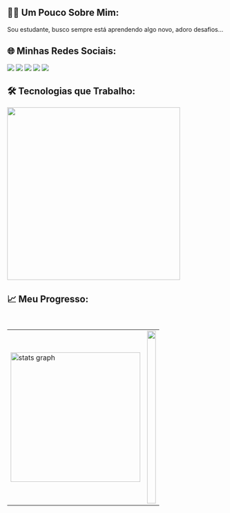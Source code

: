 ## 🧑‍💻 Um Pouco Sobre Mim:

Sou estudante, busco sempre está aprendendo algo novo, adoro desafios...

## 🌐 Minhas Redes Sociais:

<div gap:"5px">
   <a href="https://www.instagram.com/ismael.henriqu?igsh=MXNqd3VoMDhiOWVhaA=="><img src="https://img.shields.io/badge/Instagram-%23333?style=for-the-badge&logo=instagram&logoColor=white" /></a>
   <a href="https://twitter.com/Ismael_hen_dev"><img src="https://img.shields.io/badge/Twitter-%23333?style=for-the-badge&logo=twitter&logoColor=white" /></a>
   <a href="https://discord.com/users/1213443214514851844"><img src="https://img.shields.io/badge/Discord-%23333?style=for-the-badge&logo=discord&logoColor=white" /></a>
   <a href="#"><img src="https://img.shields.io/badge/LinkedIn-%23333?style=for-the-badge&logo=linkedin&logoColor=white" /></a>
   <a href="mailto:ismael.henrique.dev@gmail.com"><img src="https://img.shields.io/badge/Gmail-%23333?style=for-the-badge&logo=gmail&logoColor=white" /></a>
</div>

## 🛠️ Tecnologias que Trabalho:

<p align="start">
    <img width="400" src="https://skillicons.dev/icons?i=html,css,tailwind,javascript,ts,git,react,nodejs,figma&theme=dark" />
</p>

## 📈 Meu Progresso:

<br>
  
<table width:"100%">
  <tr>
    <td>
      <img src="https://github-readme-stats.vercel.app/api?username=ismael-henrique-dev&hide_title=false&hide_rank=false&bg_color=ffffff00&show_icons=true&card_width=520&include_all_commits=true&count_private=true&disable_animations=false&theme=react&locale=pt-br&hide_border=true" height="300" alt="stats graph"  />
    </td>
    <td>
      <picture>
         <source media="(prefers-color-scheme: dark)" srcset="https://github-readme-stats.anuraghazra1.vercel.app/api/top-langs?username=ismael-henrique-dev&theme=react&bg_color=ffffff00&hide_border=true&no-frame=true&langs_count=6&locale=pt-br" />
         <img src="https://github-readme-stats.anuraghazra1.vercel.app/api/top-langs?username=ismael-henrique-dev&bg_color=ffffff00&hide_border=true&no-frame=true&langs_count=6&locale=pt-br&theme=react" alt="" align="center" width="100%" height="400"/>
      </picture>
    </td>
  </tr>
</table>

<br>


 

